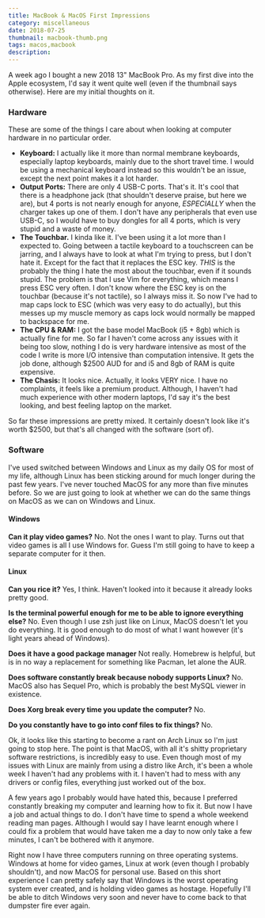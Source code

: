 ```yaml
---
title: MacBook & MacOS First Impressions
category: miscellaneous
date: 2018-07-25
thumbnail: macbook-thumb.png
tags: macos,macbook
description:
---
```


A week ago I bought a new 2018 13" MacBook Pro. As my first dive into the Apple ecosystem, I'd say it went quite well (even if the thumbnail says otherwise). Here are my initial thoughts on it.

### Hardware

These are some of the things I care about when looking at computer hardware in no particular order.

* **Keyboard:** I actually like it more than normal membrane keyboards, especially laptop keyboards, mainly due to the short travel time. I would be using a mechanical keyboard instead so this wouldn't be an issue, except the next point makes it a lot harder.
* **Output Ports:** There are only 4 USB-C ports. That's it. It's cool that there is a headphone jack (that shouldn't deserve praise, but here we are), but 4 ports is not nearly enough for anyone, *ESPECIALLY* when the charger takes up one of them. I don't have any peripherals that even use USB-C, so I would have to buy dongles for all 4 ports, which is very stupid and a waste of money.
* **The Touchbar.** I kinda like it. I've been using it a lot more than I expected to. Going between a tactile keyboard to a touchscreen can be jarring, and I always have to look at what I'm trying to press, but I don't hate it. Except for the fact that it replaces the ESC key. *THIS* is the probably the thing I hate the most about the touchbar, even if it sounds stupid. The problem is that I use Vim for everything, which means I press ESC very often. I don't know where the ESC key is on the touchbar (because it's not tactile), so I always miss it. So now I've had to map caps lock to ESC (which was very easy to do actually), but this messes up my muscle memory as caps lock would normally be mapped to backspace for me.
* **The CPU & RAM:** I got the base model MacBook (i5 + 8gb) which is actually fine for me. So far I haven't come across any issues with it being too slow, nothing I do is very hardware intensive as most of the code I write is more I/O intensive than computation intensive. It gets the job done, although $2500 AUD for and i5 and 8gb of RAM is quite expensive.
* **The Chasis:** It looks nice. Actually, it looks VERY nice. I have no complaints, it feels like a premium product. Although, I haven't had much experience with other modern laptops, I'd say it's the best looking, and best feeling laptop on the market.

So far these impressions are pretty mixed. It certainly doesn't look like it's worth $2500, but that's all changed with the software (sort of).

### Software

I've used switched between Windows and Linux as my daily OS for most of my life, although Linux has been sticking around for much longer during the past few years. I've never touched MacOS for any more than five minutes before. So we are just going to look at whether we can do the same things on MacOS as we can on Windows and Linux.

#### Windows

**Can it play video games?**
No. Not the ones I want to play. Turns out that video games is all I use Windows for. Guess I'm still going to have to keep a separate computer for it then.

#### Linux

**Can you rice it?**
Yes, I think. Haven't looked into it because it already looks pretty good.

**Is the terminal powerful enough for me to be able to ignore everything else?**
No. Even though I use zsh just like on Linux, MacOS doesn't let you do everything. It is good enough to do most of what I want however (it's light years ahead of Windows).

**Does it have a good package manager**
Not really. Homebrew is helpful, but is in no way a replacement for something like Pacman, let alone the AUR.

**Does software constantly break because nobody supports Linux?**
No. MacOS also has Sequel Pro, which is probably the best MySQL viewer in existence.

**Does Xorg break every time you update the computer?**
No.

**Do you constantly have to go into conf files to fix things?**
No.

Ok, it looks like this starting to become a rant on Arch Linux so I'm just going to stop here. The point is that MacOS, with all it's shitty proprietary software restrictions, is incredibly easy to use. Even though most of my issues with Linux are mainly from using a distro like Arch, it's been a whole week I haven't had any problems with it. I haven't had to mess with any drivers or config files, everything just worked out of the box.

A few years ago I probably would have hated this, because I preferred constantly breaking my computer and learning how to fix it. But now I have a job and actual things to do. I don't have time to spend a whole weekend reading man pages. Although I would say I have learnt enough where I could fix a problem that would have taken me a day to now only take a few minutes, I can't be bothered with it anymore.

Right now I have three computers running on three operating systems. Windows at home for video games, Linux at work (even though I probably shouldn't), and now MacOS for personal use. Based on this short experience I can pretty safely say that Windows is the worst operating system ever created, and is holding video games as hostage. Hopefully I'll be able to ditch Windows very soon and never have to come back to that dumpster fire ever again.

